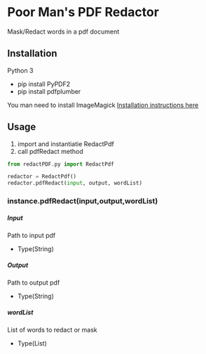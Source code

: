 # Poor Man's PDF Redactor

Mask/Redact words in a pdf document

## Installation

Python 3

- pip install PyPDF2
- pip install pdfplumber
  
You man need to install ImageMagick [Installation instructions here](http://docs.wand-py.org/en/latest/guide/install.html#install-imagemagick-debian)

## Usage

1. import and instantiatie RedactPdf
2. call pdfRedact method

```python
from redactPDF.py import RedactPdf

redactor = RedactPdf()
redactor.pdfRedact(input, output, wordList)
```


### instance.pdfRedact(input,output,wordList)

##### Input

Path to input pdf

- Type(String)

##### Output

Path to output pdf

- Type(String)

##### wordList

List of words to redact or mask

- Type(List)

